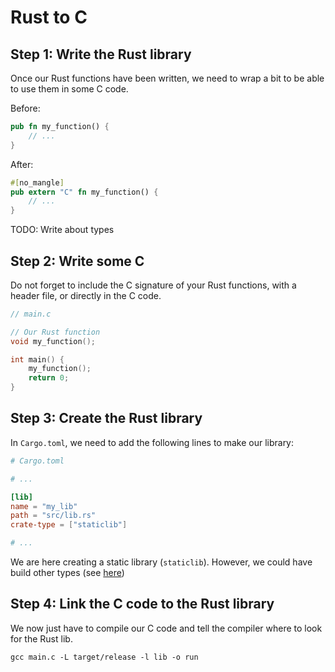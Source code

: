 # Rust to C

## Step 1: Write the Rust library

Once our Rust functions have been written, we need to wrap a bit to be able to use them in some C code.

Before: 

```rust
pub fn my_function() {
    // ...
}
```

After:

```rust
#[no_mangle]
pub extern "C" fn my_function() {
    // ...
}
```
TODO: Write about types

## Step 2: Write some C

Do not forget to include the C signature of your Rust functions, with a header file, or directly in the C code.

```c
// main.c

// Our Rust function
void my_function();

int main() {
    my_function();
    return 0;
}
```

## Step 3: Create the Rust library

In ``Cargo.toml``, we need to add the following lines to make our library:

```toml
# Cargo.toml

# ...

[lib]
name = "my_lib"
path = "src/lib.rs"
crate-type = ["staticlib"]

# ...
```

We are here creating a static library (``staticlib``).
However, we could have build other types (see [here](https://doc.rust-lang.org/cargo/reference/manifest.html#building-dynamic-or-static-libraries))

## Step 4: Link the C code to the Rust library

We now just have to compile our C code and tell the compiler where to look for the Rust lib.

```Makefile
gcc main.c -L target/release -l lib -o run
```
